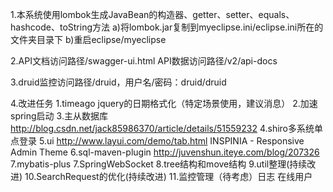 1.本系统使用lombok生成JavaBean的构造器、getter、setter、equals、hashcode、toString方法
a)将lombok.jar复制到myeclipse.ini/eclipse.ini所在的文件夹目录下
b)重启eclipse/myeclipse

2.API文档访问路径/swagger-ui.html API数据访问路径/v2/api-docs

3.druid监控访问路径/druid，用户名/密码：druid/druid

4.改进任务
    1.timeago jquery的日期格式化（特定场景使用，建议消息）
    2.加速spring启动
    3.主从数据库 http://blog.csdn.net/jack85986370/article/details/51559232
    4.shiro多系统单点登录
    5.ui http://www.layui.com/demo/tab.html  INSPINIA - Responsive Admin Theme
    6.sql-maven-plugin http://juvenshun.iteye.com/blog/207326
    7.mybatis-plus
    7.SpringWebSocket
    8.tree结构和move结构
    9.util整理(持续改进)
    10.SearchRequest的优化(持续改进)
    11.监控管理（待考虑）日志 在线用户


